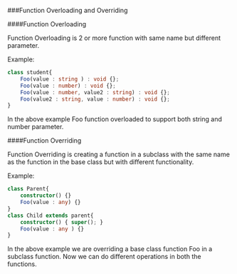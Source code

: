 ###Function Overloading and Overriding

####Function Overloading

Function Overloading is 2 or more function with same name but different parameter.

Example: 
```ts
class student{
    Foo(value : string ) : void {};
    Foo(value : number) : void {};
    Foo(value : number, value2 : string) : void {};
    Foo(value2 : string, value : number) : void {};
}
```
In the above example Foo function overloaded to support both string and number parameter.

####Function Overriding

Function Overriding is creating a function in a subclass with the same name as the function in the base class but with different functionality. 

Example:

```ts
class Parent{
    constructor() {}
    Foo(value : any) {}
}
class Child extends parent{
    constructor() { super(); }
    Foo(value : any ) {}
}
```
In the above example we are overriding a base class function Foo in a subclass function. Now we can do different operations in both the functions.